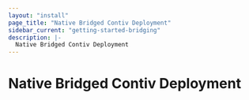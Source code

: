 ```yaml
---
layout: "install"
page_title: "Native Bridged Contiv Deployment"
sidebar_current: "getting-started-bridging"
description: |-
  Native Bridged Contiv Deployment
---
```


# Native Bridged Contiv Deployment

